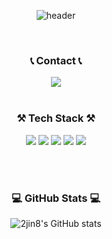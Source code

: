 <div align="center">

![header](https://capsule-render.vercel.app/api?type=waving&height=250&text=Welcome&fontAlignY=40&desc=2jin8's%20GitHub%20Profile&descAlignY=53&descAlign=56&animation=fadeIn&fontColor=f7f5f5)


<br/>

### 📞 Contact 📞
<a href="mailto:0208cr@gmail.com">
<img src="https://img.shields.io/badge/gmail-EA4335?style=for-the-badge&logo=gmail&logoColor=white">
</a>
<br/><br/>


### ⚒️ Tech Stack ⚒️
<img src="https://img.shields.io/badge/JAVA-007396?style=for-the-badge&logo=Java&logoColor=white">
<img src="https://img.shields.io/badge/Spring-6DB33F?style=for-the-badge&logo=Spring&logoColor=white">
<img src="https://img.shields.io/badge/Spring Boot-6DB33F?style=for-the-badge&logo=Spring Boot&logoColor=white">
<img src="https://img.shields.io/badge/MySQL-4479A1?style=for-the-badge&logo=MySQL&logoColor=white">
<img src="https://img.shields.io/badge/aws-232F3E?style=for-the-badge&logo=aws&logoColor=white">

<br/><br/>

### 💻 GitHub Stats 💻
![2jin8's GitHub stats](https://github-readme-stats.vercel.app/api?username=2jin8&show_icons=true)
</div>
